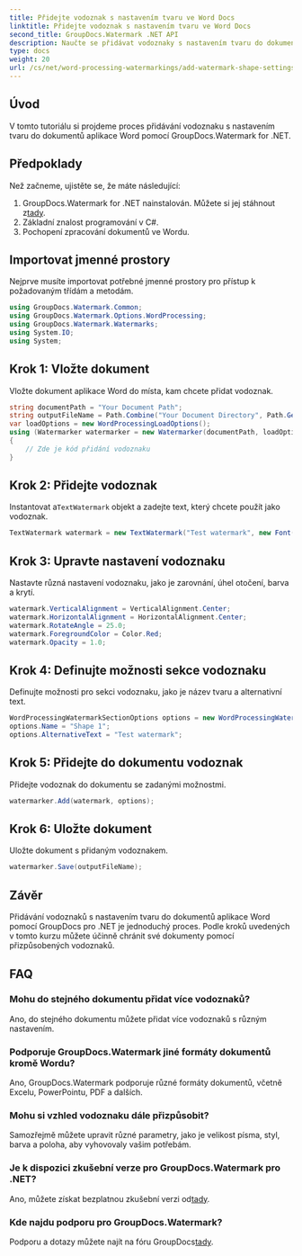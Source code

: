 ```yaml
---
title: Přidejte vodoznak s nastavením tvaru ve Word Docs
linktitle: Přidejte vodoznak s nastavením tvaru ve Word Docs
second_title: GroupDocs.Watermark .NET API
description: Naučte se přidávat vodoznaky s nastavením tvaru do dokumentů aplikace Word pomocí GroupDocs pro .NET. Chraňte své dokumenty efektivně.
type: docs
weight: 20
url: /cs/net/word-processing-watermarkings/add-watermark-shape-settings-word-docs/
---
```

## Úvod
V tomto tutoriálu si projdeme proces přidávání vodoznaku s nastavením tvaru do dokumentů aplikace Word pomocí GroupDocs.Watermark for .NET.
## Předpoklady
Než začneme, ujistěte se, že máte následující:
1.  GroupDocs.Watermark for .NET nainstalován. Můžete si jej stáhnout z[tady](https://releases.groupdocs.com/Watermark/net/).
2. Základní znalost programování v C#.
3. Pochopení zpracování dokumentů ve Wordu.

## Importovat jmenné prostory
Nejprve musíte importovat potřebné jmenné prostory pro přístup k požadovaným třídám a metodám.
```csharp
using GroupDocs.Watermark.Common;
using GroupDocs.Watermark.Options.WordProcessing;
using GroupDocs.Watermark.Watermarks;
using System.IO;
using System;
```
## Krok 1: Vložte dokument
Vložte dokument aplikace Word do místa, kam chcete přidat vodoznak.
```csharp
string documentPath = "Your Document Path";
string outputFileName = Path.Combine("Your Document Directory", Path.GetFileName(documentPath));
var loadOptions = new WordProcessingLoadOptions();
using (Watermarker watermarker = new Watermarker(documentPath, loadOptions))
{
    // Zde je kód přidání vodoznaku
}
```
## Krok 2: Přidejte vodoznak
 Instantovat a`TextWatermark` objekt a zadejte text, který chcete použít jako vodoznak.
```csharp
TextWatermark watermark = new TextWatermark("Test watermark", new Font("Arial", 19));
```
## Krok 3: Upravte nastavení vodoznaku
Nastavte různá nastavení vodoznaku, jako je zarovnání, úhel otočení, barva a krytí.
```csharp
watermark.VerticalAlignment = VerticalAlignment.Center;
watermark.HorizontalAlignment = HorizontalAlignment.Center;
watermark.RotateAngle = 25.0;
watermark.ForegroundColor = Color.Red;
watermark.Opacity = 1.0;
```
## Krok 4: Definujte možnosti sekce vodoznaku
Definujte možnosti pro sekci vodoznaku, jako je název tvaru a alternativní text.
```csharp
WordProcessingWatermarkSectionOptions options = new WordProcessingWatermarkSectionOptions();
options.Name = "Shape 1";
options.AlternativeText = "Test watermark";
```
## Krok 5: Přidejte do dokumentu vodoznak
Přidejte vodoznak do dokumentu se zadanými možnostmi.
```csharp
watermarker.Add(watermark, options);
```
## Krok 6: Uložte dokument
Uložte dokument s přidaným vodoznakem.
```csharp
watermarker.Save(outputFileName);
```

## Závěr
Přidávání vodoznaků s nastavením tvaru do dokumentů aplikace Word pomocí GroupDocs pro .NET je jednoduchý proces. Podle kroků uvedených v tomto kurzu můžete účinně chránit své dokumenty pomocí přizpůsobených vodoznaků.
## FAQ
### Mohu do stejného dokumentu přidat více vodoznaků?
Ano, do stejného dokumentu můžete přidat více vodoznaků s různým nastavením.
### Podporuje GroupDocs.Watermark jiné formáty dokumentů kromě Wordu?
Ano, GroupDocs.Watermark podporuje různé formáty dokumentů, včetně Excelu, PowerPointu, PDF a dalších.
### Mohu si vzhled vodoznaku dále přizpůsobit?
Samozřejmě můžete upravit různé parametry, jako je velikost písma, styl, barva a poloha, aby vyhovovaly vašim potřebám.
### Je k dispozici zkušební verze pro GroupDocs.Watermark pro .NET?
 Ano, můžete získat bezplatnou zkušební verzi od[tady](https://releases.groupdocs.com/).
### Kde najdu podporu pro GroupDocs.Watermark?
 Podporu a dotazy můžete najít na fóru GroupDocs[tady](https://forum.groupdocs.com/c/watermark/19).
